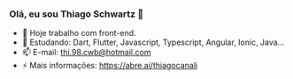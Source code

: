 ### Olá, eu sou Thiago Schwartz 👋

<!--
**thiagocanali/thiagocanali** is a ✨ _special_ ✨ repository because its `README.md` (this file) appears on your GitHub profile.
-->

- 🔭 Hoje trabalho com front-end.
- 🌱 Estudando: Dart, Flutter, Javascript, Typescript, Angular, Ionic, Java...
- 📫 E-mail: thi.98.cwb@hotmail.com
- ⚡ Mais informações: https://abre.ai/thiagocanali
